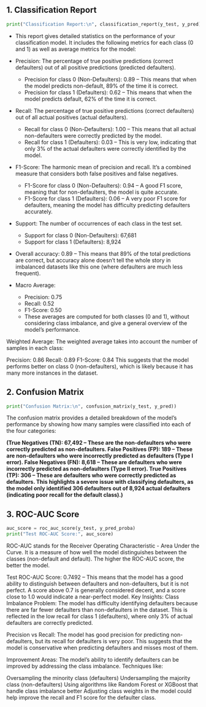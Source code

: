 ## **1. Classification Report**
```python
print("Classification Report:\n", classification_report(y_test, y_pred))
```
* This report gives detailed statistics on the performance of your classification model. It includes the following metrics for each class (0 and 1) as well as average metrics for the model:

* Precision: The percentage of true positive predictions (correct defaulters) out of all positive predictions (predicted defaulters).

  * Precision for class 0 (Non-Defaulters): 0.89 – This means that when the model predicts non-default, 89% of the time it is correct.
  * Precision for class 1 (Defaulters): 0.62 – This means that when the model predicts default, 62% of the time it is correct.

* Recall: The percentage of true positive predictions (correct defaulters) out of all actual positives (actual defaulters).
  * Recall for class 0 (Non-Defaulters): 1.00 – This means that all actual non-defaulters were correctly predicted by the model.
  * Recall for class 1 (Defaulters): 0.03 – This is very low, indicating that only 3% of the actual defaulters were correctly identified by the model.

* F1-Score: The harmonic mean of precision and recall. It’s a combined measure that considers both false positives and false negatives.
  * F1-Score for class 0 (Non-Defaulters): 0.94 – A good F1 score, meaning that for non-defaulters, the model is quite accurate.
  * F1-Score for class 1 (Defaulters): 0.06 – A very poor F1 score for defaulters, meaning the model has difficulty predicting defaulters accurately.

* Support: The number of occurrences of each class in the test set.
  * Support for class 0 (Non-Defaulters): 67,681
  * Support for class 1 (Defaulters): 8,924
 
* Overall accuracy: 0.89 – This means that 89% of the total predictions are correct, but accuracy alone doesn’t tell the whole story in imbalanced datasets like this one (where defaulters are much less frequent).

* Macro Average:
  * Precision: 0.75
  * Recall: 0.52
  * F1-Score: 0.50
  * These averages are computed for both classes (0 and 1), without considering class imbalance, and give a general overview of the model’s performance.

Weighted Average: The weighted average takes into account the number of samples in each class:

Precision: 0.86
Recall: 0.89
F1-Score: 0.84
This suggests that the model performs better on class 0 (non-defaulters), which is likely because it has many more instances in the dataset.

## **2. Confusion Matrix**
```python
print("Confusion Matrix:\n", confusion_matrix(y_test, y_pred))
```

The confusion matrix provides a detailed breakdown of the model’s performance by showing how many samples were classified into each of the four categories:

**(True Negatives (TN): 67,492 – These are the non-defaulters who were correctly predicted as non-defaulters.
False Positives (FP): 189 – These are non-defaulters who were incorrectly predicted as defaulters (Type I error).
False Negatives (FN): 8,618 – These are defaulters who were incorrectly predicted as non-defaulters (Type II error).
True Positives (TP): 306 – These are defaulters who were correctly predicted as defaulters.
This highlights a severe issue with classifying defaulters, as the model only identified 306 defaulters out of 8,924 actual defaulters (indicating poor recall for the default class).)**

## **3. ROC-AUC Score**
```python
auc_score = roc_auc_score(y_test, y_pred_proba)
print("Test ROC-AUC Score:", auc_score)
```
ROC-AUC stands for the Receiver Operating Characteristic - Area Under the Curve. It is a measure of how well the model distinguishes between the classes (non-default and default). The higher the ROC-AUC score, the better the model.

Test ROC-AUC Score: 0.7492 – This means that the model has a good ability to distinguish between defaulters and non-defaulters, but it is not perfect. A score above 0.7 is generally considered decent, and a score close to 1.0 would indicate a near-perfect model.
Key Insights:
Class Imbalance Problem: The model has difficulty identifying defaulters because there are far fewer defaulters than non-defaulters in the dataset. This is reflected in the low recall for class 1 (defaulters), where only 3% of actual defaulters are correctly predicted.

Precision vs Recall: The model has good precision for predicting non-defaulters, but its recall for defaulters is very poor. This suggests that the model is conservative when predicting defaulters and misses most of them.

Improvement Areas: The model’s ability to identify defaulters can be improved by addressing the class imbalance. Techniques like:

Oversampling the minority class (defaulters)
Undersampling the majority class (non-defaulters)
Using algorithms like Random Forest or XGBoost that handle class imbalance better
Adjusting class weights in the model could help improve the recall and F1 score for the defaulter class.
